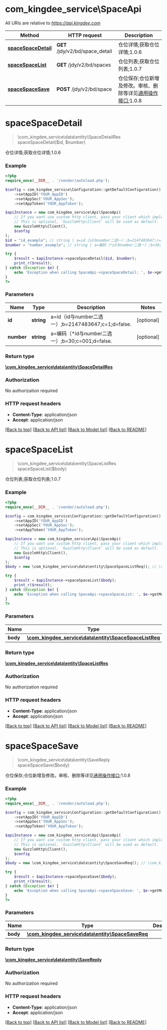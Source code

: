 # com_kingdee_service\SpaceApi

All URIs are relative to *https://api.kingdee.com*

Method | HTTP request | Description
------------- | ------------- | -------------
[**spaceSpaceDetail**](SpaceApi.md#spaceSpaceDetail) | **GET** /jdy/v2/bd/space_detail | 仓位详情;获取仓位详情;1.0.6
[**spaceSpaceList**](SpaceApi.md#spaceSpaceList) | **GET** /jdy/v2/bd/spaces | 仓位列表;获取仓位列表;1.0.7
[**spaceSpaceSave**](SpaceApi.md#spaceSpaceSave) | **POST** /jdy/v2/bd/space | 仓位保存;仓位新增及修改。审核、删除等详见[通用操作接口](https://open.jdy.com/#/files/api/detail?index&#x3D;2&amp;categrayId&#x3D;3cc8ee9a663e11eda5c84b5d383a2b93&amp;id&#x3D;9e804b8c712511eda0b39f724d124b07);1.0.8


# **spaceSpaceDetail**
> \com_kingdee_service\data\entity\SpaceDetailRes spaceSpaceDetail($id, $number)

仓位详情;获取仓位详情;1.0.6

### Example
```php
<?php
require_once(__DIR__ . '/vendor/autoload.php');

$config = com_kingdee_service\Configuration::getDefaultConfiguration()
    ->setAppID('YOUR_AppID')
    ->setAppSec('YOUR_AppSec');
    ->setAppToken('YOUR_AppToken');

$apiInstance = new com_kingdee_service\Api\SpaceApi(
    // If you want use custom http client, pass your client which implements `GuzzleHttp\ClientInterface`.
    // This is optional, `GuzzleHttp\Client` will be used as default.
    new GuzzleHttp\Client(),
    $config
);
$id = "id_example"; // string | a=id（id与number二选一）;b=2147483647;c=1;d=false.
$number = "number_example"; // string | a=编码（*id与number二选一）;b=30;c=001;d=false.

try {
    $result = $apiInstance->spaceSpaceDetail($id, $number);
    print_r($result);
} catch (Exception $e) {
    echo 'Exception when calling SpaceApi->spaceSpaceDetail: ', $e->getMessage(), PHP_EOL;
}
?>
```

### Parameters

Name | Type | Description  | Notes
------------- | ------------- | ------------- | -------------
 **id** | **string**| a&#x3D;id（id与number二选一）;b&#x3D;2147483647;c&#x3D;1;d&#x3D;false. | [optional]
 **number** | **string**| a&#x3D;编码（*id与number二选一）;b&#x3D;30;c&#x3D;001;d&#x3D;false. | [optional]

### Return type

[**\com_kingdee_service\data\entity\SpaceDetailRes**](../Model/SpaceDetailRes.md)

### Authorization

No authorization required

### HTTP request headers

 - **Content-Type**: application/json
 - **Accept**: application/json

[[Back to top]](#) [[Back to API list]](../../README.md#documentation-for-api-endpoints) [[Back to Model list]](../../README.md#documentation-for-models) [[Back to README]](../../README.md)

# **spaceSpaceList**
> \com_kingdee_service\data\entity\SpaceListRes spaceSpaceList($body)

仓位列表;获取仓位列表;1.0.7

### Example
```php
<?php
require_once(__DIR__ . '/vendor/autoload.php');

$config = com_kingdee_service\Configuration::getDefaultConfiguration()
    ->setAppID('YOUR_AppID')
    ->setAppSec('YOUR_AppSec');
    ->setAppToken('YOUR_AppToken');

$apiInstance = new com_kingdee_service\Api\SpaceApi(
    // If you want use custom http client, pass your client which implements `GuzzleHttp\ClientInterface`.
    // This is optional, `GuzzleHttp\Client` will be used as default.
    new GuzzleHttp\Client(),
    $config
);
$body = new \com_kingdee_service\data\entity\SpaceSpaceListReq(); // \com_kingdee_service\data\entity\SpaceSpaceListReq | 

try {
    $result = $apiInstance->spaceSpaceList($body);
    print_r($result);
} catch (Exception $e) {
    echo 'Exception when calling SpaceApi->spaceSpaceList: ', $e->getMessage(), PHP_EOL;
}
?>
```

### Parameters

Name | Type | Description  | Notes
------------- | ------------- | ------------- | -------------
 **body** | [**\com_kingdee_service\data\entity\SpaceSpaceListReq**](../Model/SpaceSpaceListReq.md)|  | [optional]

### Return type

[**\com_kingdee_service\data\entity\SpaceListRes**](../Model/SpaceListRes.md)

### Authorization

No authorization required

### HTTP request headers

 - **Content-Type**: application/json
 - **Accept**: application/json

[[Back to top]](#) [[Back to API list]](../../README.md#documentation-for-api-endpoints) [[Back to Model list]](../../README.md#documentation-for-models) [[Back to README]](../../README.md)

# **spaceSpaceSave**
> \com_kingdee_service\data\entity\SaveReply spaceSpaceSave($body)

仓位保存;仓位新增及修改。审核、删除等详见[通用操作接口](https://open.jdy.com/#/files/api/detail?index=2&categrayId=3cc8ee9a663e11eda5c84b5d383a2b93&id=9e804b8c712511eda0b39f724d124b07);1.0.8

### Example
```php
<?php
require_once(__DIR__ . '/vendor/autoload.php');

$config = com_kingdee_service\Configuration::getDefaultConfiguration()
    ->setAppID('YOUR_AppID')
    ->setAppSec('YOUR_AppSec');
    ->setAppToken('YOUR_AppToken');

$apiInstance = new com_kingdee_service\Api\SpaceApi(
    // If you want use custom http client, pass your client which implements `GuzzleHttp\ClientInterface`.
    // This is optional, `GuzzleHttp\Client` will be used as default.
    new GuzzleHttp\Client(),
    $config
);
$body = new \com_kingdee_service\data\entity\SpaceSaveReq(); // \com_kingdee_service\data\entity\SpaceSaveReq | 

try {
    $result = $apiInstance->spaceSpaceSave($body);
    print_r($result);
} catch (Exception $e) {
    echo 'Exception when calling SpaceApi->spaceSpaceSave: ', $e->getMessage(), PHP_EOL;
}
?>
```

### Parameters

Name | Type | Description  | Notes
------------- | ------------- | ------------- | -------------
 **body** | [**\com_kingdee_service\data\entity\SpaceSaveReq**](../Model/SpaceSaveReq.md)|  |

### Return type

[**\com_kingdee_service\data\entity\SaveReply**](../Model/SaveReply.md)

### Authorization

No authorization required

### HTTP request headers

 - **Content-Type**: application/json
 - **Accept**: application/json

[[Back to top]](#) [[Back to API list]](../../README.md#documentation-for-api-endpoints) [[Back to Model list]](../../README.md#documentation-for-models) [[Back to README]](../../README.md)

